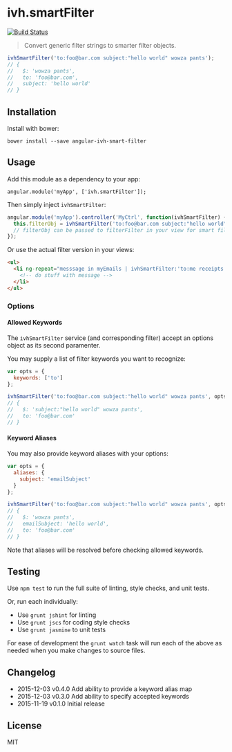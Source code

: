 
# ivh.smartFilter

[![Build Status](https://secure.travis-ci.org/iVantage/angular-ivh-smart-filter.png?branch=master)](https://travis-ci.org/iVantage/angular-ivh-smart-filter)

> Convert generic filter strings to smarter filter objects.

```javascript
ivhSmartFilter('to:foo@bar.com subject:"hello world" wowza pants');
// {
//   $: 'wowza pants',
//   to: 'foo@bar.com',
//   subject: 'hello world'
// }
```

## Installation

Install with bower:

```
bower install --save angular-ivh-smart-filter
```


## Usage

Add this module as a dependency to your app:

```
angular.module('myApp', ['ivh.smartFilter']);
```

Then simply inject `ivhSmartFilter`:

```javascript
angular.module('myApp').controller('MyCtrl', function(ivhSmartFilter) {
  this.filterObj = ivhSmartFilter('to:foo@bar.com subject:"hello world" wowza pants');
  // filterObj can be passed to filterFilter in your view for smart filtering
});
```

Or use the actual filter version in your views:

```html
<ul>
  <li ng-repeat="messsage in myEmails | ivhSmartFilter:'to:me receipts'">
    <!-- do stuff with message -->
  </li>
</ul>
```

### Options

#### Allowed Keywords

The `ivhSmartFilter` service (and corresponding filter) accept an options object
as its second paramenter.

You may supply a list of filter keywords you want to recognize:

```javascript
var opts = {
  keywords: ['to']
};

ivhSmartFilter('to:foo@bar.com subject:"hello world" wowza pants', opts);
// {
//   $: 'subject:"hello world" wowza pants',
//   to: 'foo@bar.com'
// }
```

#### Keyword Aliases

You may also provide keyword aliases with your options:

```javascript
var opts = {
  aliases: {
    subject: 'emailSubject'
  }
};

ivhSmartFilter('to:foo@bar.com subject:"hello world" wowza pants', opts);
// {
//   $: 'wowza pants',
//   emailSubject: 'hello world',
//   to: 'foo@bar.com'
// }
```

Note that aliases will be resolved before checking allowed keywords.


## Testing

Use `npm test` to run the full suite of linting, style checks, and unit tests.

Or, run each individually:

- Use `grunt jshint` for linting
- Use `grunt jscs` for coding style checks
- Use `grunt jasmine` to unit tests

For ease of development the `grunt watch` task will run each of the above as
needed when you make changes to source files.


## Changelog

- 2015-12-03 v0.4.0 Add ability to provide a keyword alias map
- 2015-12-03 v0.3.0 Add ability to specify accepted keywords
- 2015-11-19 v0.1.0 Initial release


## License

MIT
